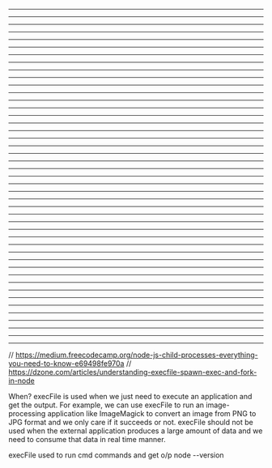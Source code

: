 


-------------------------------------------------



-------------------------------------------------



-------------------------------------------------



-------------------------------------------------



-------------------------------------------------



-------------------------------------------------



-------------------------------------------------



-------------------------------------------------



-------------------------------------------------



-------------------------------------------------



-------------------------------------------------



-------------------------------------------------



-------------------------------------------------



-------------------------------------------------



-------------------------------------------------



-------------------------------------------------



-------------------------------------------------



-------------------------------------------------



-------------------------------------------------



-------------------------------------------------



-------------------------------------------------



-------------------------------------------------



-------------------------------------------------



-------------------------------------------------



-------------------------------------------------



-------------------------------------------------



-------------------------------------------------



-------------------------------------------------



-------------------------------------------------



-------------------------------------------------



-------------------------------------------------



-------------------------------------------------



-------------------------------------------------



-------------------------------------------------



-------------------------------------------------



-------------------------------------------------



-------------------------------------------------



-------------------------------------------------



-------------------------------------------------



-------------------------------------------------



-------------------------------------------------



-------------------------------------------------



-------------------------------------------------



-------------------------------------------------



-------------------------------------------------
// https://medium.freecodecamp.org/node-js-child-processes-everything-you-need-to-know-e69498fe970a
// https://dzone.com/articles/understanding-execfile-spawn-exec-and-fork-in-node

When?
execFile is used when we just need to execute an application and get the output. For example, we can use execFile to run an image-processing application like ImageMagick to convert an image from PNG to JPG format and we only care if it succeeds or not. execFile should not be used when the external application produces a large amount of data and we need to consume that data in real time manner.

execFile used to run cmd commands and get o/p
  node --version

